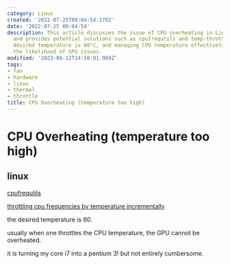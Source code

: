 ```yaml
---
category: Linux
created: '2022-07-25T09:04:54.170Z'
date: '2022-07-25 09:04:54'
description: This article discusses the issue of CPU overheating in Linux systems
  and provides potential solutions such as cpufrequtils and temp-throttle. The recommended
  desired temperature is 60°C, and managing CPU temperature effectively can help reduce
  the likelihood of GPU issues.
modified: '2023-08-12T14:50:01.989Z'
tags:
- fan
- hardware
- linux
- thermal
- throttle
title: CPU Overheating (temperature too high)
---
```


# CPU Overheating (temperature too high)

## linux

[cpufrequtils](http://kernel.org/pub/linux/utils/kernel/cpufreq/cpufrequtils.html)

[throttling cpu frequencies by temperature incrementally](https://github.com/Sepero/temp-throttle)

the desired temperature is 60.

usually when one throttles the CPU temperature, the GPU cannot be overheated.

it is turning my core i7 into a pentium 3! but not entirely cumbersome.
